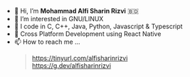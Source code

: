 - 👋 Hi, I’m **Mohammad Alfi Sharin Rizvi** :bangladesh:
- 🐧 I’m interested in GNU/LINUX
- 💯 I code in C, C++, Java, Python, Javascript & Typescript
- 🌱 Cross Platform Development using React Native
- 📫 How to reach me ... 
  > https://tinyurl.com/alfisharinrizvi <br>
  > https://g.dev/alfisharinrizvi
